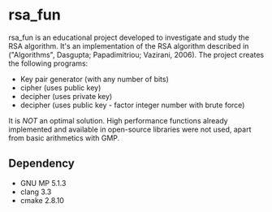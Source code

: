 # rsa_fun

rsa_fun is an educational project developed to investigate and study the RSA algorithm. It's an implementation
of the RSA algorithm described in ("Algorithms", Dasgupta; Papadimitriou;
Vazirani, 2006). The project creates the following programs:

  * Key pair generator (with any number of bits)
  * cipher (uses public key)
  * decipher (uses private key)
  * decipher (uses public key - factor integer number with brute force)


It is *NOT* an optimal solution. High performance functions already implemented
and available in open-source libraries were not used, apart from basic
arithmetics with GMP.

## Dependency

 * GNU MP 5.1.3
 * clang 3.3
 * cmake 2.8.10
